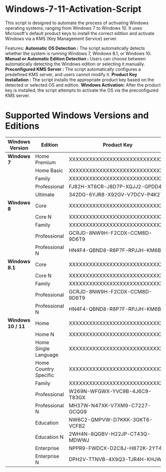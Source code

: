 # Windows-7-11-Activation-Script
This script is designed to automate the process of activating Windows operating systems, ranging from Windows 7 to Windows 10. It uses Microsoft's default product keys to install the correct edition and activate Windows via a KMS (Key Management Service) server.

Features:
**Automatic OS Detection :** The script automatically detects whether the system is running Windows 7, Windows 8.1, or Windows 10.
**Manual or Automatic Edition Detection :** Users can choose between automatically detecting the Windows edition or selecting it manually.
**Preconfigured KMS Server :** The script automatically configures a predefined KMS server, and users cannot modify it.
**Product Key Installation :** The script installs the appropriate product key based on the detected or selected OS and edition.
**Windows Activation:** After the product key is installed, the script attempts to activate the OS via the preconfigured KMS server.

# Supported Windows Versions and Editions

| **Windows Version**   | **Edition**               | **Product Key**                             | **Support** |
|-----------------------|---------------------------|---------------------------------------------|-------------|
| **Windows 7**         | Home Premium               | XXXXXXXXXXXXXXXXXXXXXXXXXXXXX               | ❌          |
|                       | Home Basic                 | XXXXXXXXXXXXXXXXXXXXXXXXXXXXX               | ❌          |
|                       | Family                     | XXXXXXXXXXXXXXXXXXXXXXXXXXXXX               | ❌          |
|                       | Professional               | FJ82H-XT6CR-J8D7P-XQJJ2-GPDD4               | ✅          |
|                       | Ultimate                   | 342DG-6YJR8-X92GV-V7DCV-P4K27               | ✅          |
| **Windows 8**         | Core                       | XXXXXXXXXXXXXXXXXXXXXXXXXXXXX               | ❌          |
|                       | Core N                     | XXXXXXXXXXXXXXXXXXXXXXXXXXXXX               | ❌          |
|                       | Family                     | XXXXXXXXXXXXXXXXXXXXXXXXXXXXX               | ❌          |
|                       | Professional               | GCRJD-8NW9H-F2CDX-CCM8D-9D6T9               | ✅          |
|                       | Professional N             | HN4F4-QBND8-R8P7F-RPJJH-KM6B4               | ✅          |
| **Windows 8.1**       | Core                       | XXXXXXXXXXXXXXXXXXXXXXXXXXXXX               | ❌          |
|                       | Core N                     | XXXXXXXXXXXXXXXXXXXXXXXXXXXXX               | ❌          |
|                       | Family                     | XXXXXXXXXXXXXXXXXXXXXXXXXXXXX               | ❌          |
|                       | Professional               | GCRJD-8NW9H-F2CDX-CCM8D-9D6T9               | ✅          |
|                       | Professional N             | HN4F4-QBND8-R8P7F-RPJJH-KM6B4               | ✅          |
| **Windows 10 / 11**   | Home                       | XXXXXXXXXXXXXXXXXXXXXXXXXXXXX               | ❌          |
|                       | Home N                     | XXXXXXXXXXXXXXXXXXXXXXXXXXXXX               | ❌          |
|                       | Home Single Language       | XXXXXXXXXXXXXXXXXXXXXXXXXXXXX               | ❌          |
|                       | Home Country Specific      | XXXXXXXXXXXXXXXXXXXXXXXXXXXXX               | ❌          |
|                       | Family                     | XXXXXXXXXXXXXXXXXXXXXXXXXXXXX               | ❌          |
|                       | Professional               | W269N-WFGWX-YVC9B-4J6C9-T83GX               | ✅          |
|                       | Professional N             | MH37W-N47XK-V7XM9-C7227-GCQG9               | ✅          |
|                       | Education                  | NW6C2-QMPVW-D7KKK-3GKT6-VCFB2               | ✅          |
|                       | Education N                | 2WH4N-8QGBV-H22JP-CT43Q-MDWWJ               | ✅          |
|                       | Enterprise                 | NPPR9-FWDCX-D2C8J-H872K-2YT43               | ✅          |
|                       | Enterprise N               | DPH2V-TTNVB-4X9Q3-TJR4H-KHJW4               | ✅          |

